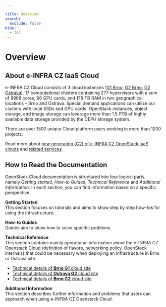 ```yaml
---

title: Overview
search:
  exclude: false
hide:
  - toc
---
```

# Overview

## About e-INFRA CZ IaaS Cloud

e-INFRA CZ Cloud consists of 3 cloud instances ([G1 Brno](./technical-reference/brno-g1-site/index.md), [G2 Brno](./technical-reference/brno-g2-site/index.md), [G2 Ostrava](./technical-reference/ostrava-g2-site/index.md)), 17 computational clusters containing 277 hypervisors with a sum of 8968 cores, 96 GPU cards, and 178 TB RAM in two geographical locations –⁠⁠⁠ Brno and Ostrava. Special demand applications can utilize our clusters with local SSDs and GPU cards. OpenStack instances, object storage, and image storage can leverage more than 1.5 PTB of highly available data storage provided by the CEPH storage system.

There are over 1500 unique Cloud platform users working in more than 1200 projects.

Read more about [new generation (G2) of e-INFRA CZ OpenStack IaaS clouds](./technical-reference/why-g2-cloud.md) and [related services][readmore].

## How to Read the Documentation

OpenStack Cloud documentation is structured into four logical parts, namely *Getting started*, *How-to Guides*, *Technical Reference* and *Additional Information*. In each section, you can find information based on a specific perspective.

**Getting Started**   
This section focuses on tutorials and aims to show step by step how-tos for using the infrastructure.

**How-to Guides**   
Guides aim to show how to solve specific problems.

**Technical Reference**   
This section contains mainly operational information about the e-INFRA CZ Openstack Cloud (definition of flavors, networking policy, OpenStack internals) that could be necessary when deploying an infrastructure in Brno or Ostrava site.

  * [Technical details of **Brno G1** cloud site][tech-g1-brno]   
  * [Technical details of **Ostrava G2** cloud site][tech-g2-ost]   
  * [Technical details of **Brno G2** cloud site][tech-g2-brno]

**Additional Information**   
This section describes further information and problems that users can approach when using e-INFRA CZ Openstack Cloud.

[readmore]: https://www.cerit-sc.cz/infrastructure-services/data-processing/cloud-service
[tech-g1-brno]: ./technical-reference/brno-g1-site/
[tech-g2-ost]: ./technical-reference/ostrava-g2-site/
[tech-g2-brno]: ./technical-reference/brno-g2-site/
